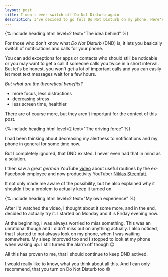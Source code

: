 ```yaml
---
layout: post
title: I won't ever switch off Do Not Disturb again
description: I've decided to go full Do Not Disturb on my phone. Here's why.
---
```


{% include heading.html level=2 text="The idea behind" %}

For those who don't know what *Do Not Disturb* (DND) is, it lets you basically switch of notifications and calls for your phone.

You can add exceptions for apps or contacts who should still be noticable or you may want to get a call if someone calls you twice in a short interval. But let's be honest, you won't get a lot of important calls and you can easily let most text messages wait for a few hours.

*But what are the theoretical benefits?*

- more focus, less distractions
- decreasing stress
- less screen time, healthier

There are of course more, but they aren't important for the context of this post.

{% include heading.html level=2 text="The driving force" %}

I had been thinking about decreasing my alertness to notifications and my phone in general for some time now.

But I completely ignored, that DND existed. I never even had that in mind as a solution.

I then saw a great *german* YouTube [video](https://youtu.be/9dwCKOJHh9U) about useful routines by the ex-Facebook employee and now productivity YouTuber [Niklas Steenfatt](https://niklassteenfatt.com/).

It not only made me aware of the possibility, but he also explained why it shouldn't be a problem to actually keep it turned on.

{% include heading.html level=2 text="My own experience" %}

After I'd watched the video, I thought about it some more, and in the end, decided to actually try it. I started on Monday and it is Friday evening now.

At the beginning, I was always worried to miss something. This was an unrational though and I didn't miss out on anything actually. I also noticed, that I started to not always look on my phone, when I was waiting somewhere. My sleep improved too and I stopped to look at my phone when waking up. I still turned the alarm off though 😉

All this has proven to me, that I should continue to keep DND actived.

I would really like to know, what you think about all this. And I can only recommend, that you turn on Do Not Disturb too 😄
